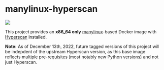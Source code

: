 # manylinux-hyperscan

![](https://github.com/darvid/manylinux-hyperscan/workflows/Publish%20Docker%20Image/badge.svg?branch=master)

This project provides an **x86_64 only** [manylinux][1]-based Docker
image with [Hyperscan][2] installed.

**Note:** As of December 13th, 2022, future tagged versions of this
project will be indepdent of the upstream Hyperscan version, as this
base image reflects multiple pre-requisites (most notably new Python
versions) and not just Hyperscan.

[1]: https://github.com/pypa/manylinux
[2]: https://github.com/intel/hyperscan
